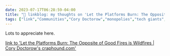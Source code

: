 ---date: 2023-07-17T06:28:59-04:00title: "🔗 linkblog: my thoughts on 'Let the Platforms Burn: The Opposite of Good Fires is Wildfires | Cory Doctorow's craphound.com'"tags: ["link","Communities","Cory Doctorow","monopolies","tech giants","Apple","Google","Meta","Facebook","interoperability","privacy"]---Lots to appreciate here.   [link to 'Let the Platforms Burn: The Opposite of Good Fires is Wildfires | Cory Doctorow's craphound.com'](https://craphound.com/news/2023/07/16/let-the-platforms-burn-the-opposite-of-good-fires-is-wildfires/)